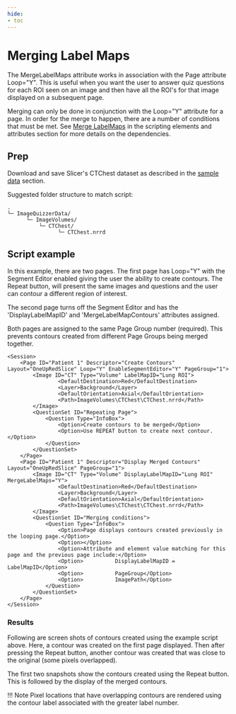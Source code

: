 ```yaml
---
hide:
- toc
---
```

<!-- let javascript handle toc on left sidebar -->
# Merging Label Maps

The MergeLabelMaps attribute works in association with the Page attribute Loop="Y". 
This is useful when you want the user to answer quiz questions for each ROI seen on an image
and then have all the ROI's for that image displayed on a subsequent page.

Merging can only be done in conjunction with the Loop="Y" attribute for a page. In order for the 
merge to happen, there are a number of conditions that must be met. See [Merge LabelMaps](../elements_attributes/image/merge_labelmaps.md) in the
scripting elements and attributes section for more details on the dependencies.



## Prep

Download and save Slicer's CTChest dataset as described in the [sample data](sample_data.md#slicer-sample-datasets) section.

Suggested folder structure to match script:
```
.
└─ ImageQuizzerData/
      └─ ImageVolumes/
          └─ CTChest/
                └─ CTChest.nrrd
```


## Script example

In this example, there are two pages. 
The first page has Loop="Y" with the Segment Editor enabled giving the user the ability to create contours.
The Repeat button, will present the same images and questions and the user can contour a different region of interest.

The second page turns off the Segment Editor and has the 'DisplayLabelMapID' and 'MergeLabelMapContours' attributes
assigned.


Both pages are assigned to the same Page Group number (required). This prevents contours
created from different Page Groups being merged together.

```
<Session>
	<Page ID="Patient 1" Descriptor="Create Contours" Layout="OneUpRedSlice" Loop="Y" EnableSegmentEditor="Y" PageGroup="1">
		<Image ID="CT" Type="Volume" LabelMapID="Lung ROI">
				<DefaultDestination>Red</DefaultDestination>
				<Layer>Background</Layer>
				<DefaultOrientation>Axial</DefaultOrientation>
				<Path>ImageVolumes\CTChest\CTChest.nrrd</Path>
		</Image>
		<QuestionSet ID="Repeating Page">
			<Question Type="InfoBox">
				<Option>Create contours to be merged</Option>
				<Option>Use REPEAT button to create next contour.</Option>
			</Question>
		</QuestionSet>
	</Page>
	<Page ID="Patient 1" Descriptor="Display Merged Contours" Layout="OneUpRedSlice" PageGroup="1">
		<Image ID="CT" Type="Volume" DisplayLabelMapID="Lung ROI" MergeLabelMaps="Y">
				<DefaultDestination>Red</DefaultDestination>
				<Layer>Background</Layer>
				<DefaultOrientation>Axial</DefaultOrientation>
				<Path>ImageVolumes\CTChest\CTChest.nrrd</Path>
		</Image>
		<QuestionSet ID="Merging conditions">
			<Question Type="InfoBox">
				<Option>Page displays contours created previously in the looping page.</Option>
				<Option></Option>
				<Option>Attribute and element value matching for this page and the previous page include:</Option>
				<Option>          DisplayLabelMapID = LabelMapID</Option>
				<Option>          PageGroup</Option>
				<Option>          ImagePath</Option>
			</Question>
		</QuestionSet>
	</Page>
</Session>
```

### Results

Following are screen shots of contours created using the example script above. 
Here, a contour was created on the first page displayed. Then after pressing the Repeat button,
another contour was created that was close to the original (some pixels overlapped).

The first two snapshots show the contours created using the Repeat button.
This is followed by the display of the merged contours.

!!! Note
	Pixel locations that have overlapping contours are rendered using the contour label associated with the greater label number.
<!--	
![First contour](../assets/example_mergelabelmaps_contour1.png)
![Second contour](../assets/example_mergelabelmaps_contour2.png)
![Merged contours](../assets/example_mergelabelmaps_merged.png)
-->